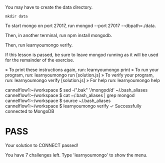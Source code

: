 You may have to create the data directory.

    mkdir data

To start mongo on port 27017, run mongod --port 27017 --dbpath=./data.

Then, in another terminal, run npm install mongodb.

Then, run learnyoumongo verify.

If this lesson is passed, be sure to leave mongod running as it will
be used for the remainder of the exercise.


» To print these instructions again, run: learnyoumongo print
» To run your program, run: learnyoumongo run [solution.js]
» To verify your program, run: learnyoumongo verify [solution.js]
» For help run: learnyoumongo help


cannelflow1:~/workspace $ sed -i".bak" '/mongod/d' ~/.bash_aliases
cannelflow1:~/workspace $ cat ~/.bash_aliases | grep mongod
cannelflow1:~/workspace $ source ~/.bash_aliases
cannelflow1:~/workspace $ learnyoumongo verify
✓ Successfully connected to MongoDB

# PASS

Your solution to CONNECT passed!

You have 7 challenges left.
Type 'learnyoumongo' to show the menu.

